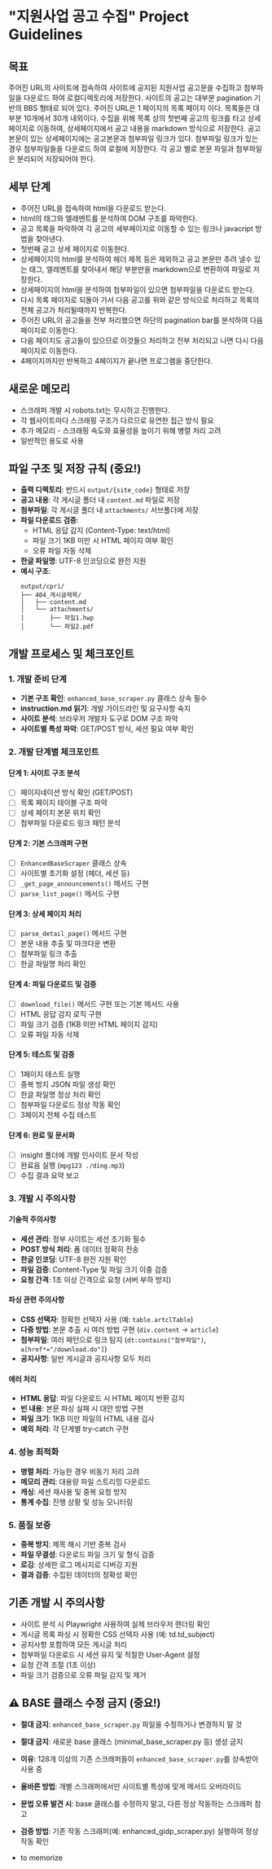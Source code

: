 # "지원사업 공고 수집" Project Guidelines

## 목표
주어진 URL의 사이트에 접속하여 사이트에 공지된 지원사업 공고문을 수집하고 첨부파일을 다운로드 하여 로컬디렉토리에 저장한다.
사이트의 공고는 대부분 pagination 기반의 BBS 형태로 되어 있다.
주어진 URL은 1 페이지의  목록 페이지 이다. 목록들은 대부분 10개에서 30개 내외이다.
수집을 위해 목록 상의 첫번째 공고의 링크를 타고 상세 페이지로 이동하여, 상세페이지에서 공고 내용을 markdown 방식으로 저장한다.
공고 본문이 있는 상세페이지에는 공고본문과 첨부파일 링크가 있다. 첨부파일 링크가 있는 경우 첨부파일들을 다운로드 하여 로컬에 저장한다.
각 공고 별로 본문 파일과 첨부파일은 분리되어 저장되어야 한다.

## 세부 단계
- 주어진 URL을 접속하여 html을 다운로드 받는다.
- html의 태그와 엘레멘트를 분석하여 DOM 구조를 파악한다.
- 공고 목록을 파악하여 각 공고의 세부페이지로 이동할 수 있는 링크나 javacript 방법을 찾아낸다.
- 첫번째 공고 상세 페이지로 이동한다.
- 상세페이지의 html를 분석하여 헤더 제목 등은 제외하고 공고 본문만 추려 낼수 있는 태그, 엘레멘트를 찾아내서 해당 부분만을 markdown으로 변환하여 파일로 저장한다.
- 상세패이지의 html을 분석하여 첨부파일이 있으면 첨부파일을 다운로드 받는다.
- 다시 목록 페이지로 되돌아 가서 다음 공고를 위와 같은 방식으로 처리하고 목록의 전체 공고가 처리될때까지 반복한다.
- 주어진 URL의 공고들을 전부 처리했으면 하단의 pagination bar를 분석하여 다음 페이지로 이동한다.
- 다음 페이지도 공고들이 있으므로 이것들으 처리하고 전부 처리되고 나면 다시 다음 페이지로 이동한다.
- 4페이지까지만 반복하고 4페이지가 끝나면 프로그램을 중단한다.

## 새로운 메모리
- 스크래퍼 개발 시 robots.txt는 무시하고 진행한다.
- 각 웹사이트마다 스크래핑 구조가 다르므로 유연한 접근 방식 필요
- 추가 메모리 - 스크래핑 속도와 효율성을 높이기 위해 병렬 처리 고려
- 일반적인 용도로 사용

## 파일 구조 및 저장 규칙 (중요!)
- **출력 디렉토리**: 반드시 `output/{site_code}` 형태로 저장
- **공고 내용**: 각 게시글 폴더 내 `content.md` 파일로 저장
- **첨부파일**: 각 게시글 폴더 내 `attachments/` 서브폴더에 저장
- **파일 다운로드 검증**: 
  - HTML 응답 감지 (Content-Type: text/html)
  - 파일 크기 1KB 미만 시 HTML 페이지 여부 확인
  - 오류 파일 자동 삭제
- **한글 파일명**: UTF-8 인코딩으로 완전 지원
- **예시 구조**:
  ```
  output/cpri/
  ├── 404_게시글제목/
  │   ├── content.md
  │   └── attachments/
  │       ├── 파일1.hwp
  │       └── 파일2.pdf
  ```

## 개발 프로세스 및 체크포인트

### 1. 개발 준비 단계
- **기본 구조 확인**: `enhanced_base_scraper.py` 클래스 상속 필수
- **instruction.md 읽기**: 개발 가이드라인 및 요구사항 숙지
- **사이트 분석**: 브라우저 개발자 도구로 DOM 구조 파악
- **사이트별 특성 파악**: GET/POST 방식, 세션 필요 여부 확인

### 2. 개발 단계별 체크포인트
#### 단계 1: 사이트 구조 분석
- [ ] 페이지네이션 방식 확인 (GET/POST)
- [ ] 목록 페이지 테이블 구조 파악
- [ ] 상세 페이지 본문 위치 확인
- [ ] 첨부파일 다운로드 링크 패턴 분석

#### 단계 2: 기본 스크래퍼 구현
- [ ] `EnhancedBaseScraper` 클래스 상속
- [ ] 사이트별 초기화 설정 (헤더, 세션 등)
- [ ] `_get_page_announcements()` 메서드 구현
- [ ] `parse_list_page()` 메서드 구현

#### 단계 3: 상세 페이지 처리
- [ ] `parse_detail_page()` 메서드 구현
- [ ] 본문 내용 추출 및 마크다운 변환
- [ ] 첨부파일 링크 추출
- [ ] 한글 파일명 처리 확인

#### 단계 4: 파일 다운로드 및 검증
- [ ] `download_file()` 메서드 구현 또는 기본 메서드 사용
- [ ] HTML 응답 감지 로직 구현
- [ ] 파일 크기 검증 (1KB 미만 HTML 페이지 감지)
- [ ] 오류 파일 자동 삭제

#### 단계 5: 테스트 및 검증
- [ ] 1페이지 테스트 실행
- [ ] 중복 방지 JSON 파일 생성 확인
- [ ] 한글 파일명 정상 처리 확인
- [ ] 첨부파일 다운로드 정상 작동 확인
- [ ] 3페이지 전체 수집 테스트

#### 단계 6: 완료 및 문서화
- [ ] insight 폴더에 개발 인사이트 문서 작성
- [ ] 완료음 실행 (`mpg123 ./ding.mp3`)
- [ ] 수집 결과 요약 보고

### 3. 개발 시 주의사항

#### 기술적 주의사항
- **세션 관리**: 정부 사이트는 세션 초기화 필수
- **POST 방식 처리**: 폼 데이터 정확히 전송
- **한글 인코딩**: UTF-8 완전 지원 확인
- **파일 검증**: Content-Type 및 파일 크기 이중 검증
- **요청 간격**: 1초 이상 간격으로 요청 (서버 부하 방지)

#### 파싱 관련 주의사항
- **CSS 선택자**: 정확한 선택자 사용 (예: `table.artclTable`)
- **다중 방법**: 본문 추출 시 여러 방법 구현 (`div.content` → `article`)
- **첨부파일**: 여러 패턴으로 링크 탐지 (`dt:contains("첨부파일")`, `a[href*="/download.do"]`)
- **공지사항**: 일반 게시글과 공지사항 모두 처리

#### 에러 처리
- **HTML 응답**: 파일 다운로드 시 HTML 페이지 반환 감지
- **빈 내용**: 본문 파싱 실패 시 대안 방법 구현
- **파일 크기**: 1KB 미만 파일의 HTML 내용 검사
- **예외 처리**: 각 단계별 try-catch 구현

### 4. 성능 최적화
- **병렬 처리**: 가능한 경우 비동기 처리 고려
- **메모리 관리**: 대용량 파일 스트리밍 다운로드
- **캐싱**: 세션 재사용 및 중복 요청 방지
- **통계 수집**: 진행 상황 및 성능 모니터링

### 5. 품질 보증
- **중복 방지**: 제목 해시 기반 중복 검사
- **파일 무결성**: 다운로드 파일 크기 및 형식 검증
- **로깅**: 상세한 로그 메시지로 디버깅 지원
- **결과 검증**: 수집된 데이터의 정확성 확인

## 기존 개발 시 주의사항
- 사이트 분석 시 Playwright 사용하여 실제 브라우저 렌더링 확인
- 게시글 목록 파싱 시 정확한 CSS 선택자 사용 (예: td.td_subject)
- 공지사항 포함하여 모든 게시글 처리
- 첨부파일 다운로드 시 세션 유지 및 적절한 User-Agent 설정
- 요청 간격 조절 (1초 이상)
- 파일 크기 검증으로 오류 파일 감지 및 제거

## ⚠️ BASE 클래스 수정 금지 (중요!)
- **절대 금지**: `enhanced_base_scraper.py` 파일을 수정하거나 변경하지 말 것
- **절대 금지**: 새로운 base 클래스 (minimal_base_scraper.py 등) 생성 금지
- **이유**: 128개 이상의 기존 스크래퍼들이 `enhanced_base_scraper.py`를 상속받아 사용 중
- **올바른 방법**: 개별 스크래퍼에서만 사이트별 특성에 맞게 메서드 오버라이드
- **문법 오류 발견 시**: base 클래스를 수정하지 말고, 다른 정상 작동하는 스크래퍼 참고
- **검증 방법**: 기존 작동 스크래퍼(예: enhanced_gidp_scraper.py) 실행하여 정상 작동 확인

- to memorize